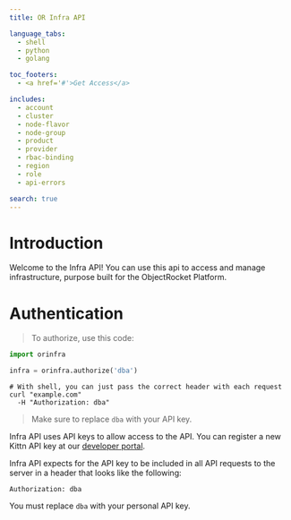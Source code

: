 ```yaml
---
title: OR Infra API

language_tabs:
  - shell
  - python
  - golang

toc_footers:
  - <a href='#'>Get Access</a>

includes:
  - account
  - cluster
  - node-flavor
  - node-group
  - product
  - provider
  - rbac-binding
  - region
  - role
  - api-errors

search: true
---
```


# Introduction

Welcome to the Infra API! You can use this api to access and manage infrastructure, purpose built for the ObjectRocket Platform. 

# Authentication

> To authorize, use this code:

```python
import orinfra

infra = orinfra.authorize('dba')
```

```shell
# With shell, you can just pass the correct header with each request
curl "example.com"
  -H "Authorization: dba"
```

> Make sure to replace `dba` with your API key.

Infra API uses API keys to allow access to the API. You can register a new Kittn API key at our [developer portal](http://example.com/developers).

Infra API expects for the API key to be included in all API requests to the server in a header that looks like the following:

`Authorization: dba`

<aside class="notice">
You must replace <code>dba</code> with your personal API key.
</aside>
